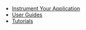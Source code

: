- [Instrument Your Application](/docs/instrumentation/overview)
- [User Guides](/docs/userguide/overview/)
- [Tutorials](/docs/tutorials/)